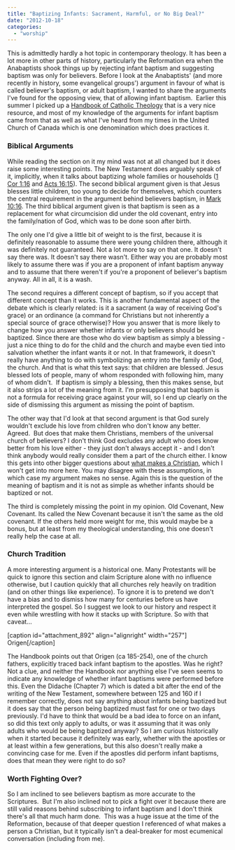 ```yaml
---
title: "Baptizing Infants: Sacrament, Harmful, or No Big Deal?"
date: "2012-10-18"
categories: 
  - "worship"
---
```


This is admittedly hardly a hot topic in contemporary theology. It has been a lot more in other parts of history, particularly the Reformation era when the Anabaptists shook things up by rejecting infant baptism and suggesting baptism was only for believers. Before I look at the Anabaptists' (and more recently in history, some evangelical groups') argument in favour of what is called believer's baptism, or adult baptism, I wanted to share the arguments I've found for the opposing view, that of allowing infant baptism.  Earlier this summer I picked up a [Handbook of Catholic Theology](http://www.christianbook.com/handbook-of-catholic-theology/wolfgang-beinert/9780824518547/pd/518543?item_code=WW&netp_id=211590&event=ESRCN&view=details) that is a very nice resource, and most of my knowledge of the arguments for infant baptism came from that as well as what I've heard from my times in the United Church of Canada which is one denomination which does practices it.

<!--more-->

### Biblical Arguments

While reading the section on it my mind was not at all changed but it does raise some interesting points. The New Testament does arguably speak of it, implicitly, when it talks about baptizing whole families or households ([1 Cor 1:16](https://www.biblegateway.com/passage/?search=1%20Cor%201&version=NIV) and [Acts 16:15](https://www.biblegateway.com/passage/?search=acts%2016&version=NIV)). The second biblical argument given is that Jesus blesses little children, too young to decide for themselves, which counters the central requirement in the argument behind believers baptism, in [Mark 10:16](https://www.biblegateway.com/passage/?search=Mark%2010&version=NIV). The third biblical argument given is that baptism is seen as a replacement for what circumcision did under the old covenant, entry into the family/nation of God, which was to be done soon after birth.

The only one I'd give a little bit of weight to is the first, because it is definitely reasonable to assume there were young children there, although it was definitely not guaranteed. Not a lot more to say on that one. It doesn't say there was. It doesn't say there wasn't. Either way you are probably most likely to assume there was if you are a proponent of infant baptism anyway and to assume that there weren't if you're a proponent of believer's baptism anyway. All in all, it is a wash.

The second requires a different concept of baptism, so if you accept that different concept than it works. This is another fundamental aspect of the debate which is clearly related: is it a sacrament (a way of receiving God's grace) or an ordinance (a command for Christians but not inherently a special source of grace otherwise)? How you answer that is more likely to change how you answer whether infants or only believers should be baptized. Since there are those who do view baptism as simply a blessing - just a nice thing to do for the child and the church and maybe even tied into salvation whether the infant wants it or not. In that framework, it doesn't really have anything to do with symbolizing an entry into the family of God, the church. And that is what this text says: that children are blessed. Jesus blessed lots of people, many of whom responded with following him, many of whom didn't.  If baptism is simply a blessing, then this makes sense, but it also strips a lot of the meaning from it. I'm presupposing that baptism is not a formula for receiving grace against your will, so I end up clearly on the side of dismissing this argument as missing the point of baptism.

The other way that I'd look at that second argument is that God surely wouldn't exclude his love from children who don't know any better.  Agreed.  But does that make them Christians, members of the universal church of believers? I don't think God excludes any adult who does know better from his love either - they just don't always accept it - and I don't think anybody would really consider them a part of the church either. I know this gets into other bigger questions about [what makes a Christian](http://anabaptistredux.com/what-is-a-christian/ "What Is A Christian?"), which I won't get into more here. You may disagree with these assumptions, in which case my argument makes no sense. Again this is the question of the meaning of baptism and it is not as simple as whether infants should be baptized or not.

The third is completely missing the point in my opinion. Old Covenant, New Covenant. Its called the New Covenant because it isn't the same as the old covenant. If the others held more weight for me, this would maybe be a bonus, but at least from my theological understanding, this one doesn't really help the case at all.

### Church Tradition

A more interesting argument is a historical one. Many Protestants will be quick to ignore this section and claim Scripture alone with no influence otherwise, but I caution quickly that all churches rely heavily on tradition (and on other things like experience). To ignore it is to pretend we don't have a bias and to dismiss how many for centuries before us have interpreted the gospel. So I suggest we look to our history and respect it even while wrestling with how it stacks up with Scripture. So with that caveat...

\[caption id="attachment\_892" align="alignright" width="257"\] Origen\[/caption\]

The Handbook points out that Origen (ca 185-254), one of the church fathers, explicitly traced back infant baptism to the apostles. Was he right? Not a clue, and neither the Handbook nor anything else I've seen seems to indicate any knowledge of whether infant baptisms were performed before this. Even the Didache (Chapter 7) which is dated a bit after the end of the writing of the New Testament, somewhere between 125 and 160 if I remember correctly, does not say anything about infants being baptized but it does say that the person being baptized must fast for one or two days previously. I'd have to think that would be a bad idea to force on an infant, so did this text only apply to adults, or was it assuming that it was only adults who would be being baptized anyway? So I am curious historically when it started because it definitely was early, whether with the apostles or at least within a few generations, but this also doesn't really make a convincing case for me. Even if the apostles did perform infant baptisms, does that mean they were right to do so?

### Worth Fighting Over?

So I am inclined to see believers baptism as more accurate to the Scriptures.  But I'm also inclined not to pick a fight over it because there are still valid reasons behind subscribing to infant baptism and I don't think there's all that much harm done.  This was a huge issue at the time of the Reformation, because of that deeper question I referenced of what makes a person a Christian, but it typically isn't a deal-breaker for most ecumenical conversation (including from me).
